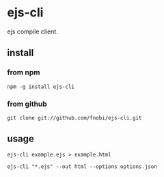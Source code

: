 ejs-cli
=======

ejs compile client.

## install

### from npm

```
npm -g install ejs-cli
```

### from github

```
git clone git://github.com/fnobi/ejs-cli.git
```

## usage

```
ejs-cli example.ejs > example.html
```

```
ejs-cli "*.ejs" --out html --options options.json
```
